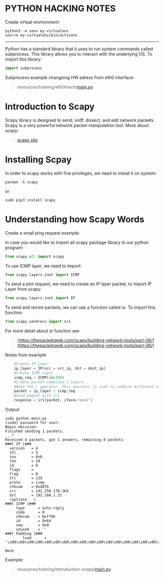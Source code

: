 # PYTHON HACKING NOTES
Create virtual environment:
```shell
python3 -m venv my-virtualenv
source my-virtualenv/bin/activate
```
---
Python has a standard library that it uses to run system commands called subprocess. This library allows you to interact with the underlying OS.
To import this library:
```python
import subprocess
```
Subprocess example changeing HW adress from eth0 interface:
>resources/training/eth0hwch/[main.py](https://github.com/badorius/python-hacking/blob/main/resources/training/eth0hwch/main.py)

# Introduction to Scapy
Scapy library is designed to send, sniff, dissect, and edit network packets. Scapy is a very powerful network packet manipulation tool. More about scapy:
>[scapy site](https://scapy.readthedocs.io/en/latest/introduction.html)

# Installing Scpay
In order to scapy works with fine privileges, we need to install it on system:
```shell 
pacman -S scapy
```
or 
```shell 
sudo pip3 install scapy
```

# Understanding how Scapy Words
Create a small ping request example:

In case you would like to import all scapy package library to our python program: 
```python
from scapy.all import scapy
```
To use ICMP layer, we need to import:
```python
from scapy.layers.inet import ICMP

```
To send a pint request, we need to create an IP layer packet, to import IP Layer from scapy:
```python
from scapy.layers.inet import IP
```
To send and recive packets, we can use a function called sr. To import this function:
```python
from scapy.sendrecv import sr1
```
For more detail about sr function see
>[https://thepacketgeek.com/scapy/building-network-tools/part-06/](https://thepacketgeek.com/scapy/building-network-tools/part-06/)

Notes from example:
```python
    #Create IP Layer
    ip_layer = IP(src = src_ip, dst = dest_ip)
    #Create ICMP Layer
    icmp_req = ICMP(id=100)
    #Create packet combined 2 layers
    #Note the / operator. This operator is used to combine different layers in Scapy
    packet = ip_layer / icmp_req
    #Send paquet with sr1
    response = sr1(packet, iface="eno1")
```
Output:

```shell
sudo python main.py 
[sudo] password for user: 
Begin emission:
Finished sending 1 packets.
...*
Received 4 packets, got 1 answers, remaining 0 packets
###[ IP ]### 
  version   = 4
  ihl       = 5
  tos       = 0x0
  len       = 28
  id        = 0
  flags     = 
  frag      = 0
  ttl       = 119
  proto     = icmp
  chksum    = 0x407b
  src       = 142.250.178.164
  dst       = 192.168.1.31
  \options   \
###[ ICMP ]### 
     type      = echo-reply
     code      = 0
     chksum    = 0xff9b
     id        = 0x64
     seq       = 0x0
     unused    = ''
###[ Padding ]### 
        load      = '\x00\x00\x00\x00\x00\x00\x00\x00\x00\x00\x00\x00\x00\x00\x00\x00\x00\x00'

None
```
Example:
>resources/training/introduction-scapy/[main.py](https://github.com/badorius/python-hacking/blob/main/resources/training/introduction-scapy/main.py)



